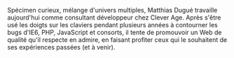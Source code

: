 Spécimen curieux, mélange d'univers multiples, Matthias Dugué travaille aujourd'hui comme consultant développeur chez Clever Age. Après s'être usé les doigts sur les claviers pendant plusieurs années à contourner les bugs d'IE6, PHP, JavaScript et consorts, il tente de promouvoir un Web de qualité qu'il respecte en admire, en faisant profiter ceux qui le souhaitent de ses expériences passées (et à venir).

